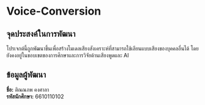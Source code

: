 # Voice-Conversion

## จุดประสงค์ในการพัฒนา
โปรเจกต์นี้ถูกพัฒนาขึ้นเพื่อสร้างโมเดลเสียงสังเคราะห์ที่สามารถใช้เลียนแบบเสียงของบุคคลอื่นได้ โดยยังคงอยู่ในขอบเขตของการศึกษาและการวิจัยด้านเสียงพูดและ AI

## ข้อมูลผู้พัฒนา
**ชื่อ:** ติณณภพ คงศาลา  
**รหัสนักศึกษา:** 6610110102

